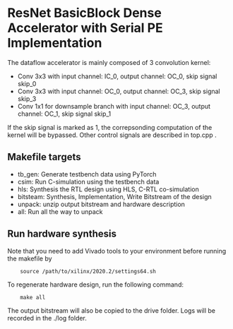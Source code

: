 # ResNet BasicBlock Dense Accelerator with Serial PE Implementation

The dataflow accelerator is mainly composed of 3 convolution kernel:
- Conv 3x3 with input channel: IC_0, output channel: OC_0, skip signal skip_0
- Conv 3x3 with input channel: OC_0, output channel: OC_3, skip signal skip_3
- Conv 1x1 for downsample branch with input channel: OC_3, output channel: OC_1, skip signal skip_1

If the skip signal is marked as 1, the correpsonding computation of the kernel will be bypassed. 
Other control signals are described in top.cpp . 

## Makefile targets
- tb_gen: Generate testbench data using PyTorch
- csim: Run C-simulation using the testbench data
- hls: Synthesis the RTL design using HLS, C-RTL co-simulation
- bitsteam: Synthesis, Implementation, Write Bitstream of the design
- unpack: unzip output bitstream and hardware description
- all: Run all the way to unpack

## Run hardware synthesis
Note that you need to add Vivado tools to your environment before running the makefile by
```
    source /path/to/xilinx/2020.2/settings64.sh
```

To regenerate hardware design, run the following command:
```
    make all
```
The output bitstream will also be copied to the drive folder. Logs will be recorded in the ./log folder.
